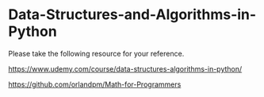 # Data-Structures-and-Algorithms-in-Python

Please take the following resource for your reference.

https://www.udemy.com/course/data-structures-algorithms-in-python/

https://github.com/orlandpm/Math-for-Programmers
